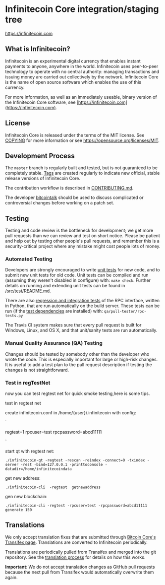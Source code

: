Infinitecoin Core integration/staging tree
==========================================

https://infinitecoin.com

What is Infinitecoin?
---------------------

Infinitecoin is an experimental digital currency that enables instant payments to
anyone, anywhere in the world. Infinitecoin uses peer-to-peer technology to operate
with no central authority: managing transactions and issuing money are carried
out collectively by the network. Infinitecoin Core is the name of open source
software which enables the use of this currency.

For more information, as well as an immediately useable, binary version of
the Infinitecoin Core software, see [https://infinitecoin.com](https://infinitecoin.com).

License
-------

Infinitecoin Core is released under the terms of the MIT license. See [COPYING](COPYING) for more
information or see https://opensource.org/licenses/MIT.

Development Process
-------------------

The `master` branch is regularly built and tested, but is not guaranteed to be
completely stable. [Tags](https://github.com/infinitecoin-project/infinitecoin/tags) are created
regularly to indicate new official, stable release versions of Infinitecoin Core.

The contribution workflow is described in [CONTRIBUTING.md](CONTRIBUTING.md).

The developer [bitcointalk](https://bitcointalk.org/index.php?action=profile;u=395598)
should be used to discuss complicated or controversial changes before working
on a patch set.

Testing
-------

Testing and code review is the bottleneck for development; we get more pull
requests than we can review and test on short notice. Please be patient and help out by testing
other people's pull requests, and remember this is a security-critical project where any mistake might cost people
lots of money.

### Automated Testing

Developers are strongly encouraged to write [unit tests](src/test/README.md) for new code, and to
submit new unit tests for old code. Unit tests can be compiled and run
(assuming they weren't disabled in configure) with: `make check`. Further details on running
and extending unit tests can be found in [/src/test/README.md](/src/test/README.md).

There are also [regression and integration tests](/qa) of the RPC interface, written
in Python, that are run automatically on the build server.
These tests can be run (if the [test dependencies](/qa) are installed) with: `qa/pull-tester/rpc-tests.py`

The Travis CI system makes sure that every pull request is built for Windows, Linux, and OS X, and that unit/sanity tests are run automatically.

### Manual Quality Assurance (QA) Testing

Changes should be tested by somebody other than the developer who wrote the
code. This is especially important for large or high-risk changes. It is useful
to add a test plan to the pull request description if testing the changes is
not straightforward.


### Test in regTestNet

now you can test regtest net for quick smoke testing,here is some tips.

test in regtest net

create infinitecoin.conf in /home/{user}/.infinitecoin with config:

`

regtest=1
rpcuser=test
rpcpassword=abcd11111

`

start qt with regtest net:

```
./infinitecoin-qt -regtest -rescan -reindex -connect=0 -txindex -server -rest -bind=127.0.0.1 -printtoconsole -datadir=/home/infinitecoindata
```

get new address:

```
./infinitecoin-cli  -regtest  getnewaddress
```

gen new blockchain:

```
./infinitecoin-cli -regtest -rpcuser=test -rpcpassword=abcd11111 generate 150
```



Translations
------------

We only accept translation fixes that are submitted through [Bitcoin Core's Transifex page](https://www.transifex.com/projects/p/bitcoin/).
Translations are converted to Infinitecoin periodically.

Translations are periodically pulled from Transifex and merged into the git repository. See the
[translation process](doc/translation_process.md) for details on how this works.

**Important**: We do not accept translation changes as GitHub pull requests because the next
pull from Transifex would automatically overwrite them again.
